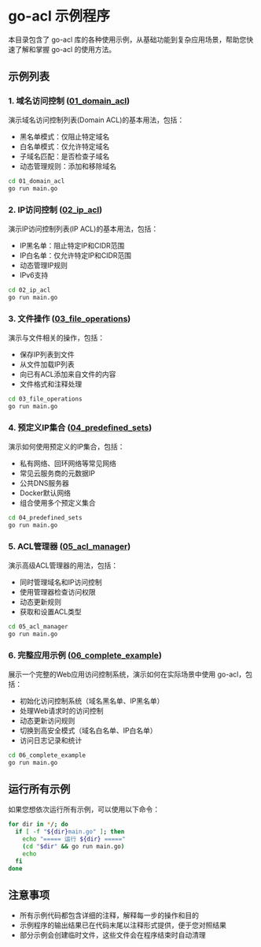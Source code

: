 # go-acl 示例程序

本目录包含了 go-acl 库的各种使用示例，从基础功能到复杂应用场景，帮助您快速了解和掌握 go-acl 的使用方法。

## 示例列表

### 1. 域名访问控制 ([01_domain_acl](./01_domain_acl/))

演示域名访问控制列表(Domain ACL)的基本用法，包括：

- 黑名单模式：仅阻止特定域名
- 白名单模式：仅允许特定域名 
- 子域名匹配：是否检查子域名
- 动态管理规则：添加和移除域名

```bash
cd 01_domain_acl
go run main.go
```

### 2. IP访问控制 ([02_ip_acl](./02_ip_acl/))

演示IP访问控制列表(IP ACL)的基本用法，包括：

- IP黑名单：阻止特定IP和CIDR范围
- IP白名单：仅允许特定IP和CIDR范围
- 动态管理IP规则
- IPv6支持

```bash
cd 02_ip_acl
go run main.go
```

### 3. 文件操作 ([03_file_operations](./03_file_operations/))

演示与文件相关的操作，包括：

- 保存IP列表到文件
- 从文件加载IP列表
- 向已有ACL添加来自文件的内容
- 文件格式和注释处理

```bash
cd 03_file_operations
go run main.go
```

### 4. 预定义IP集合 ([04_predefined_sets](./04_predefined_sets/))

演示如何使用预定义的IP集合，包括：

- 私有网络、回环网络等常见网络
- 常见云服务商的元数据IP
- 公共DNS服务器
- Docker默认网络
- 组合使用多个预定义集合

```bash
cd 04_predefined_sets
go run main.go
```

### 5. ACL管理器 ([05_acl_manager](./05_acl_manager/))

演示高级ACL管理器的用法，包括：

- 同时管理域名和IP访问控制
- 使用管理器检查访问权限
- 动态更新规则
- 获取和设置ACL类型

```bash
cd 05_acl_manager
go run main.go
```

### 6. 完整应用示例 ([06_complete_example](./06_complete_example/))

展示一个完整的Web应用访问控制系统，演示如何在实际场景中使用 go-acl，包括：

- 初始化访问控制系统（域名黑名单、IP黑名单）
- 处理Web请求时的访问控制
- 动态更新访问规则
- 切换到高安全模式（域名白名单、IP白名单）
- 访问日志记录和统计

```bash
cd 06_complete_example
go run main.go
```

## 运行所有示例

如果您想依次运行所有示例，可以使用以下命令：

```bash
for dir in */; do
  if [ -f "${dir}main.go" ]; then
    echo "===== 运行 ${dir} ====="
    (cd "$dir" && go run main.go)
    echo
  fi
done
```

## 注意事项

- 所有示例代码都包含详细的注释，解释每一步的操作和目的
- 示例程序的输出结果已在代码末尾以注释形式提供，便于您对照结果
- 部分示例会创建临时文件，这些文件会在程序结束时自动清理 